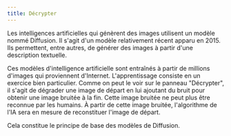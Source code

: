 ```yaml
---
title: Décrypter
---
```

Les intelligences artificielles qui génèrent des images utilisent un modèle nommé Diffusion. Il s'agit d'un modèle relativement récent apparu en 2015. Ils permettent, entre autres, de générer des images à partir d'une description textuelle.

Ces modèles d'intelligence artificielle sont entraînés à partir de millions d'images qui proviennent d'Internet. L'apprentissage consiste en un exercice bien particulier. Comme on peut le voir sur le panneau "Décrypter", il s'agit de dégrader une image de départ en lui ajoutant du bruit pour obtenir une image bruitée à la fin. Cette image bruitée ne peut plus être reconnue par les humains. À partir de cette image bruitée, l'algorithme de l'IA sera en mesure de reconstituer l'image de départ.

Cela constitue le principe de base des modèles de Diffusion.